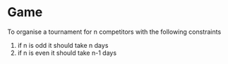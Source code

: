 # Game

To organise a tournament for n competitors with the following constraints

1. if n is odd it should take n days
2. if n is even it should take n-1 days
